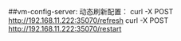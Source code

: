 ##vm-config-server:
	动态刷新配置：
    curl -X POST  http://192.168.11.222:35070/refresh
    curl -X POST http://192.168.11.222:35070/restart